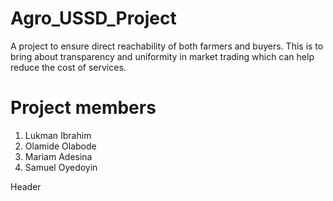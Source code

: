 # Agro_USSD_Project
A project to ensure direct reachability of both farmers and buyers. This is to bring about transparency and uniformity in market trading which can help reduce the cost of services.


# Project members

1. Lukman Ibrahim
2. Olamide Olabode
3. Mariam Adesina
4. Samuel Oyedoyin

Header

